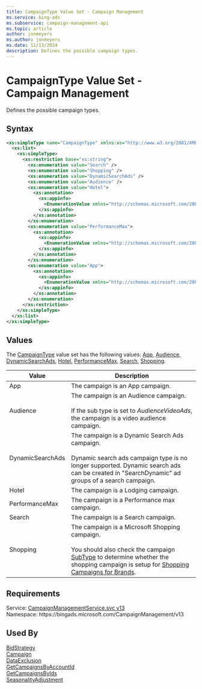 ```yaml
---
title: CampaignType Value Set - Campaign Management
ms.service: bing-ads
ms.subservice: campaign-management-api
ms.topic: article
author: jonmeyers
ms.author: jonmeyers
ms.date: 11/13/2024
description: Defines the possible campaign types.
---
```

# CampaignType Value Set - Campaign Management
Defines the possible campaign types.

## Syntax
```xml
<xs:simpleType name="CampaignType" xmlns:xs="http://www.w3.org/2001/XMLSchema">
  <xs:list>
    <xs:simpleType>
      <xs:restriction base="xs:string">
        <xs:enumeration value="Search" />
        <xs:enumeration value="Shopping" />
        <xs:enumeration value="DynamicSearchAds" />
        <xs:enumeration value="Audience" />
        <xs:enumeration value="Hotel">
          <xs:annotation>
            <xs:appinfo>
              <EnumerationValue xmlns="http://schemas.microsoft.com/2003/10/Serialization/">32</EnumerationValue>
            </xs:appinfo>
          </xs:annotation>
        </xs:enumeration>
        <xs:enumeration value="PerformanceMax">
          <xs:annotation>
            <xs:appinfo>
              <EnumerationValue xmlns="http://schemas.microsoft.com/2003/10/Serialization/">64</EnumerationValue>
            </xs:appinfo>
          </xs:annotation>
        </xs:enumeration>
        <xs:enumeration value="App">
          <xs:annotation>
            <xs:appinfo>
              <EnumerationValue xmlns="http://schemas.microsoft.com/2003/10/Serialization/">128</EnumerationValue>
            </xs:appinfo>
          </xs:annotation>
        </xs:enumeration>
      </xs:restriction>
    </xs:simpleType>
  </xs:list>
</xs:simpleType>
```

## <a name="values"></a>Values

The [CampaignType](campaigntype.md) value set has the following values: [App](#app), [Audience](#audience), [DynamicSearchAds](#dynamicsearchads), [Hotel](#hotel), [PerformanceMax](#performancemax), [Search](#search), [Shopping](#shopping).

|Value|Description|
|-----------|---------------|
|<a name="app"></a>App|The campaign is an App campaign.|
|<a name="audience"></a>Audience|The campaign is an Audience campaign.<br/><br/>If the sub type is set to *AudienceVideoAds*, the campaign is a video audience campaign.|
|<a name="dynamicsearchads"></a>DynamicSearchAds|The campaign is a Dynamic Search Ads campaign.<br/><br/>Dynamic search ads campaign type is no longer supported. Dynamic search ads can be created in "SearchDynamic" ad groups of a search campaign.|
|<a name="hotel"></a>Hotel|The campaign is a Lodging campaign.|
|<a name="performancemax"></a>PerformanceMax|The campaign is a Performance max campaign.|
|<a name="search"></a>Search|The campaign is a Search campaign.|
|<a name="shopping"></a>Shopping|The campaign is a Microsoft Shopping campaign.<br/><br/>You should also check the campaign [SubType](campaign.md#subtype) to determine whether the shopping campaign is setup for [Shopping Campaigns for Brands](../guides/product-ads.md#setup-cooperative).|

## Requirements
Service: [CampaignManagementService.svc v13](https://campaign.api.bingads.microsoft.com/Api/Advertiser/CampaignManagement/v13/CampaignManagementService.svc)  
Namespace: https\://bingads.microsoft.com/CampaignManagement/v13  

## Used By
[BidStrategy](bidstrategy.md)  
[Campaign](campaign.md)  
[DataExclusion](dataexclusion.md)  
[GetCampaignsByAccountId](getcampaignsbyaccountid.md)  
[GetCampaignsByIds](getcampaignsbyids.md)  
[SeasonalityAdjustment](seasonalityadjustment.md)  
